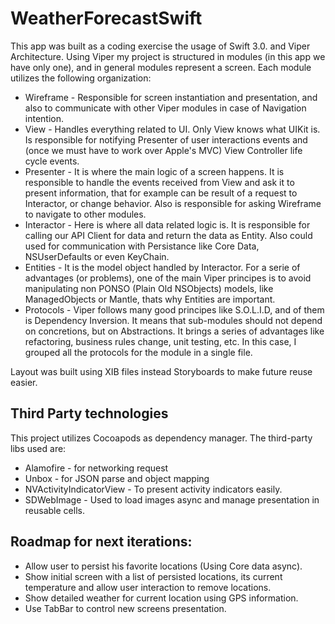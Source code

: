 # WeatherForecastSwift

This app was built as a coding exercise the usage of Swift 3.0. and Viper Architecture. Using Viper my project is structured in modules (in this app we have only one), and in general modules represent a screen. Each module utilizes the following organization:
* Wireframe - Responsible for screen instantiation and presentation, and also to communicate with other Viper modules in case of Navigation intention. 
* View - Handles everything related to UI. Only View knows what UIKit is. Is responsible for notifying Presenter of user interactions events and (once we must have to work over Apple's MVC) View Controller life cycle events. 
* Presenter - It is where the main logic of a screen happens. It is responsible to handle the events received from View and ask it to present information, that for example can be result of a request to Interactor, or change behavior. Also is responsible for asking Wireframe to navigate to other modules.
* Interactor - Here is where all data related logic is. It is responsible for calling our API Client for data and return the data as Entity. Also could used for communication with Persistance like Core Data, NSUserDefaults or even KeyChain.
* Entities - It is the model object handled by Interactor. For a serie of advantages (or problems), one of the main Viper principes is to avoid manipulating non PONSO (Plain Old NSObjects) models, like ManagedObjects or Mantle, thats why Entities are important.
* Protocols - Viper follows many good principes like S.O.L.I.D, and of them is Dependency Inversion. It means that sub-modules should not depend on concretions, but on Abstractions. It brings a series of advantages like refactoring, business rules change, unit testing, etc. In this case, I grouped all the protocols for the module in a single file. 

Layout was built using XIB files instead Storyboards to make future reuse easier.

## Third Party technologies
This project utilizes Cocoapods as dependency manager. The third-party libs used are:
* Alamofire - for networking request
* Unbox - for JSON parse and object mapping
* NVActivityIndicatorView - To present activity indicators easily.
* SDWebImage - Used to load images async and manage presentation in reusable cells.

## Roadmap for next iterations:
* Allow user to persist his favorite locations (Using Core data async).
* Show initial screen with a list of persisted locations, its current temperature and allow user interaction to remove locations.
* Show detailed weather for current location using GPS information.
* Use TabBar to control new screens presentation.
